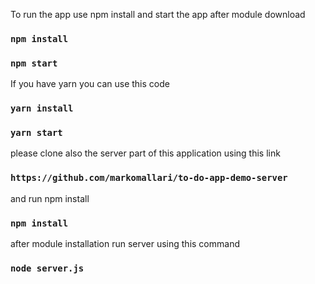 To run the app use npm install and start the app after module download

### `npm install`

### `npm start`

If you have yarn you can use this code

### `yarn install`

### `yarn start`

please clone also the server part of this application using this link

### `https://github.com/markomallari/to-do-app-demo-server`

and run npm install

### `npm install`

after module installation run server using this command

### `node server.js`
